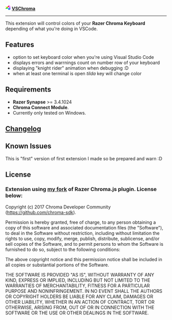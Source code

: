 ![Chroma](images/web/icon_16x16.png)
[**VSChroma**](https://marketplace.visualstudio.com/items?itemName=pastez.vschroma)
___

This extension will control colors of your **Razer Chroma Keyboard** depending of what you're doing in VSCode.

## Features

- option to set keyboard color when you're using Visual Studio Code
- displays errors and warrnings count on number row of your keyboard
- displaying "knight rider" animation when debugging :D
- when at least one terminal is open *tilda* key will change color

## Requirements

- **Razer Synapse** >= 3.4.1024
- **Chroma Connect Module**. 
- Currently only tested on Windows.

## [Changelog](CHANGELOG.md)

## Known Issues

This is "first" version of first extension I made so be prepared and warn :D

## License

### Extension using [my fork](https://github.com/Pastez/chroma-js) of Razer Chroma.js plugin. License below:

Copyright (c) 2017 Chroma Developer Community (https://github.com/chroma-sdk).

Permission is hereby granted, free of charge, to any person obtaining a copy of this software and associated documentation files (the "Software"), to deal in the Software without restriction, including without limitation the rights to use, copy, modify, merge, publish, distribute, sublicense, and/or sell copies of the Software, and to permit persons to whom the Software is furnished to do so, subject to the following conditions:

The above copyright notice and this permission notice shall be included in all copies or substantial portions of the Software.

THE SOFTWARE IS PROVIDED "AS IS", WITHOUT WARRANTY OF ANY KIND, EXPRESS OR IMPLIED, INCLUDING BUT NOT LIMITED TO THE WARRANTIES OF MERCHANTABILITY, FITNESS FOR A PARTICULAR PURPOSE AND NONINFRINGEMENT. IN NO EVENT SHALL THE AUTHORS OR COPYRIGHT HOLDERS BE LIABLE FOR ANY CLAIM, DAMAGES OR OTHER LIABILITY, WHETHER IN AN ACTION OF CONTRACT, TORT OR OTHERWISE, ARISING FROM, OUT OF OR IN CONNECTION WITH THE SOFTWARE OR THE USE OR OTHER DEALINGS IN THE SOFTWARE.
